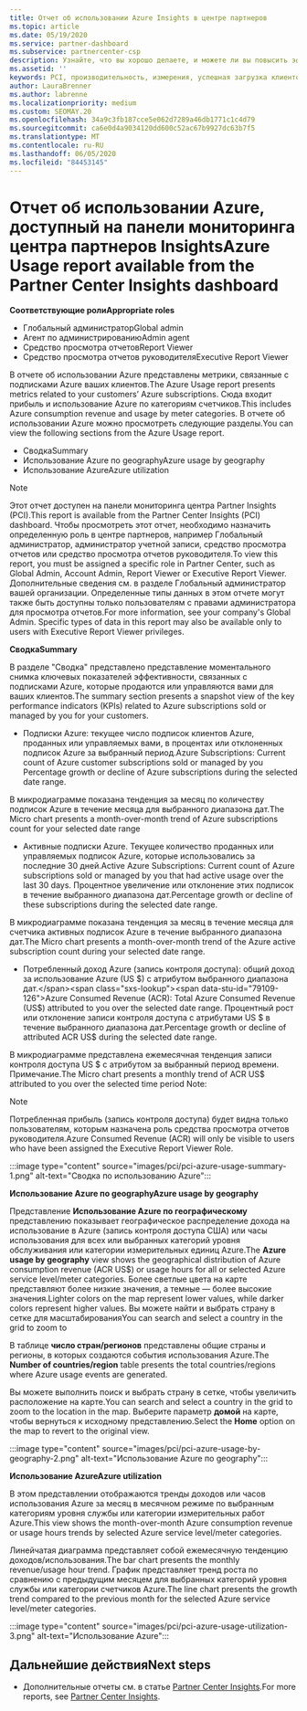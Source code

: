 ```yaml
---
title: Отчет об использовании Azure Insights в центре партнеров
ms.topic: article
ms.date: 05/19/2020
ms.service: partner-dashboard
ms.subservice: partnercenter-csp
description: Узнайте, что вы хорошо делаете, и можете ли вы повысить эффективность использования подписок Azure, которые вы продаете или управляете клиентами.
ms.assetid: ''
keywords: PCI, производительность, измерения, успешная загрузка клиентов, использование Azure, подписки, аналитика, отчет
author: LauraBrenner
ms.author: labrenne
ms.localizationpriority: medium
ms.custom: SEOMAY.20
ms.openlocfilehash: 34a9c3fb187cce5e062d7289a46db1771c1c4d79
ms.sourcegitcommit: ca6e0d4a9034120dd600c52ac67b9927dc63b7f5
ms.translationtype: MT
ms.contentlocale: ru-RU
ms.lasthandoff: 06/05/2020
ms.locfileid: "84453145"
---
```

# <a name="azure-usage-report-available-from-the-partner-center-insights-dashboard"></a><span data-ttu-id="79109-104">Отчет об использовании Azure, доступный на панели мониторинга центра партнеров Insights</span><span class="sxs-lookup"><span data-stu-id="79109-104">Azure Usage report available from the Partner Center Insights dashboard</span></span>

<span data-ttu-id="79109-105">**Соответствующие роли**</span><span class="sxs-lookup"><span data-stu-id="79109-105">**Appropriate roles**</span></span>
- <span data-ttu-id="79109-106">Глобальный администратор</span><span class="sxs-lookup"><span data-stu-id="79109-106">Global admin</span></span>
- <span data-ttu-id="79109-107">Агент по администрированию</span><span class="sxs-lookup"><span data-stu-id="79109-107">Admin agent</span></span>
- <span data-ttu-id="79109-108">Средство просмотра отчетов</span><span class="sxs-lookup"><span data-stu-id="79109-108">Report Viewer</span></span>
- <span data-ttu-id="79109-109">Средство просмотра отчетов руководителя</span><span class="sxs-lookup"><span data-stu-id="79109-109">Executive Report Viewer</span></span>

<span data-ttu-id="79109-110">В отчете об использовании Azure представлены метрики, связанные с подписками Azure ваших клиентов.</span><span class="sxs-lookup"><span data-stu-id="79109-110">The Azure Usage report presents metrics related to your customers’ Azure subscriptions.</span></span> <span data-ttu-id="79109-111">Сюда входит прибыль и использование Azure по категориям счетчиков.</span><span class="sxs-lookup"><span data-stu-id="79109-111">This includes Azure consumption revenue and usage by meter categories.</span></span> <span data-ttu-id="79109-112">В отчете об использовании Azure можно просмотреть следующие разделы.</span><span class="sxs-lookup"><span data-stu-id="79109-112">You can view the following sections from the Azure Usage report.</span></span>

- <span data-ttu-id="79109-113">Сводка</span><span class="sxs-lookup"><span data-stu-id="79109-113">Summary</span></span>
- <span data-ttu-id="79109-114">Использование Azure по geography</span><span class="sxs-lookup"><span data-stu-id="79109-114">Azure usage by geography</span></span>
- <span data-ttu-id="79109-115">Использование Azure</span><span class="sxs-lookup"><span data-stu-id="79109-115">Azure utilization</span></span>

 > [!NOTE]
 > <span data-ttu-id="79109-116">Этот отчет доступен на панели мониторинга центра Partner Insights (PCI).</span><span class="sxs-lookup"><span data-stu-id="79109-116">This report is available from the Partner Center Insights (PCI) dashboard.</span></span> <span data-ttu-id="79109-117">Чтобы просмотреть этот отчет, необходимо назначить определенную роль в центре партнеров, например Глобальный администратор, администратор учетной записи, средство просмотра отчетов или средство просмотра отчетов руководителя.</span><span class="sxs-lookup"><span data-stu-id="79109-117">To view this report, you must be assigned a specific role in Partner Center, such as Global Admin, Account Admin, Report Viewer or Executive Report Viewer.</span></span> <span data-ttu-id="79109-118">Дополнительные сведения см. в разделе Глобальный администратор вашей организации. Определенные типы данных в этом отчете могут также быть доступны только пользователям с правами администратора для просмотра отчетов.</span><span class="sxs-lookup"><span data-stu-id="79109-118">For more information, see your company's Global Admin. Specific types of data in this report may also be available only to users with Executive Report Viewer privileges.</span></span>

<span data-ttu-id="79109-119">**Сводка**</span><span class="sxs-lookup"><span data-stu-id="79109-119">**Summary**</span></span>

<span data-ttu-id="79109-120">В разделе "Сводка" представлено представление моментального снимка ключевых показателей эффективности, связанных с подписками Azure, которые продаются или управляются вами для ваших клиентов.</span><span class="sxs-lookup"><span data-stu-id="79109-120">The summary section presents a snapshot view of the key performance indicators (KPIs) related to Azure subscriptions sold or managed by you for your customers.</span></span>  

- <span data-ttu-id="79109-121">Подписки Azure: текущее число подписок клиентов Azure, проданных или управляемых вами, в процентах или отклоненных подписок Azure за выбранный период.</span><span class="sxs-lookup"><span data-stu-id="79109-121">Azure Subscriptions: Current count of Azure customer subscriptions sold or managed by you Percentage growth or decline of Azure subscriptions during the selected date range.</span></span>

<span data-ttu-id="79109-122">В микродиаграмме показана тенденция за месяц по количеству подписок Azure в течение месяца для выбранного диапазона дат.</span><span class="sxs-lookup"><span data-stu-id="79109-122">The Micro chart presents a month-over-month trend of Azure subscriptions count for your selected date range</span></span>
- <span data-ttu-id="79109-123">Активные подписки Azure. Текущее количество проданных или управляемых подписок Azure, которые использовались за последние 30 дней.</span><span class="sxs-lookup"><span data-stu-id="79109-123">Active Azure Subscriptions: Current count of Azure subscriptions sold or managed by you that had active usage over the last 30 days.</span></span>
<span data-ttu-id="79109-124">Процентное увеличение или отклонение этих подписок в течение выбранного диапазона дат.</span><span class="sxs-lookup"><span data-stu-id="79109-124">Percentage growth or decline of these subscriptions during the selected date range.</span></span>

<span data-ttu-id="79109-125">В микродиаграмме показана тенденция за месяц в течение месяца для счетчика активных подписок Azure в течение выбранного диапазона дат.</span><span class="sxs-lookup"><span data-stu-id="79109-125">The Micro chart presents a month-over-month trend of the Azure active subscription count during your selected date range.</span></span>

- <span data-ttu-id="79109-126">Потребленный доход Azure (запись контроля доступа): общий доход за использование Azure (US $) с атрибутом выбранного диапазона дат.</span><span class="sxs-lookup"><span data-stu-id="79109-126">Azure Consumed Revenue (ACR): Total Azure Consumed Revenue (US$) attributed to you over the selected date range.</span></span>
<span data-ttu-id="79109-127">Процентный рост или отклонение записи контроля доступа с атрибутами US $ в течение выбранного диапазона дат.</span><span class="sxs-lookup"><span data-stu-id="79109-127">Percentage growth or decline of attributed ACR US$ during the selected date range.</span></span> 

<span data-ttu-id="79109-128">В микродиаграмме представлена ежемесячная тенденция записи контроля доступа US $ с атрибутом за выбранный период времени. Примечание.</span><span class="sxs-lookup"><span data-stu-id="79109-128">The Micro chart presents a monthly trend of ACR US$ attributed to you over the selected time period Note:</span></span> 

> [!NOTE]
 > <span data-ttu-id="79109-129">Потребленная прибыль (запись контроля доступа) будет видна только пользователям, которым назначена роль средства просмотра отчетов руководителя.</span><span class="sxs-lookup"><span data-stu-id="79109-129">Azure Consumed Revenue (ACR) will only be visible to users who have been assigned the Executive Report Viewer Role.</span></span>

:::image type="content" source="images/pci/pci-azure-usage-summary-1.png" alt-text="Сводка по использованию Azure":::

<span data-ttu-id="79109-131">**Использование Azure по geography**</span><span class="sxs-lookup"><span data-stu-id="79109-131">**Azure usage by geography**</span></span>

<span data-ttu-id="79109-132">Представление **Использование Azure по географическому** представлению показывает географическое распределение дохода на использование в Azure (запись контроля доступа США) или часы использования для всех или выбранных категорий уровня обслуживания или категории измерительных единиц Azure.</span><span class="sxs-lookup"><span data-stu-id="79109-132">The **Azure usage by geography** view shows the geographical distribution of Azure consumption revenue (ACR US$) or usage hours for all or selected Azure service level/meter categories.</span></span> <span data-ttu-id="79109-133">Более светлые цвета на карте представляют более низкие значения, а темные — более высокие значения.</span><span class="sxs-lookup"><span data-stu-id="79109-133">Lighter colors on the map represent lower values, while darker colors represent higher values.</span></span> <span data-ttu-id="79109-134">Вы можете найти и выбрать страну в сетке для масштабирования</span><span class="sxs-lookup"><span data-stu-id="79109-134">You can search and select a country in the grid to zoom to</span></span> 

<span data-ttu-id="79109-135">В таблице **число стран/регионов** представлены общие страны и регионы, в которых создаются события использования Azure.</span><span class="sxs-lookup"><span data-stu-id="79109-135">The **Number of countries/region** table presents the total countries/regions where Azure usage events are generated.</span></span>

<span data-ttu-id="79109-136">Вы можете выполнить поиск и выбрать страну в сетке, чтобы увеличить расположение на карте.</span><span class="sxs-lookup"><span data-stu-id="79109-136">You can search and select a country in the grid to zoom to the location in the map.</span></span> <span data-ttu-id="79109-137">Выберите параметр **домой** на карте, чтобы вернуться к исходному представлению.</span><span class="sxs-lookup"><span data-stu-id="79109-137">Select the **Home** option on the map to revert to the original view.</span></span>

:::image type="content" source="images/pci/pci-azure-usage-by-geography-2.png" alt-text="Использование Azure по geography":::

<span data-ttu-id="79109-139">**Использование Azure**</span><span class="sxs-lookup"><span data-stu-id="79109-139">**Azure utilization**</span></span>

<span data-ttu-id="79109-140">В этом представлении отображаются тренды доходов или часов использования Azure за месяц в месячном режиме по выбранным категориям уровня службы или категории измерительных работ Azure.</span><span class="sxs-lookup"><span data-stu-id="79109-140">This view shows the month-over-month Azure consumption revenue or usage hours trends by selected Azure service level/meter categories.</span></span> 

<span data-ttu-id="79109-141">Линейчатая диаграмма представляет собой ежемесячную тенденцию доходов/использования.</span><span class="sxs-lookup"><span data-stu-id="79109-141">The bar chart presents the monthly revenue/usage hour trend.</span></span> <span data-ttu-id="79109-142">График представляет тренд роста по сравнению с предыдущим месяцем для выбранных категорий уровня службы или категории счетчиков Azure.</span><span class="sxs-lookup"><span data-stu-id="79109-142">The line chart presents the growth trend compared to the previous month for the selected Azure service level/meter categories.</span></span>

:::image type="content" source="images/pci/pci-azure-usage-utilization-3.png" alt-text="Использование Azure":::

## <a name="next-steps"></a><span data-ttu-id="79109-144">Дальнейшие действия</span><span class="sxs-lookup"><span data-stu-id="79109-144">Next steps</span></span>

- <span data-ttu-id="79109-145">Дополнительные отчеты см. в статье [Partner Center Insights](partner-center-insights.md).</span><span class="sxs-lookup"><span data-stu-id="79109-145">For more reports, see [Partner Center Insights](partner-center-insights.md).</span></span>
